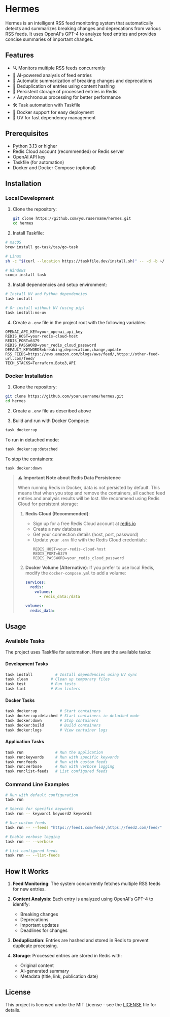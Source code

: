 # Hermes

Hermes is an intelligent RSS feed monitoring system that automatically detects and summarizes breaking changes and deprecations from various RSS feeds. It uses OpenAI's GPT-4 to analyze feed entries and provides concise summaries of important changes.

## Features

- 🔍 Monitors multiple RSS feeds concurrently
- 🤖 AI-powered analysis of feed entries
- 📝 Automatic summarization of breaking changes and deprecations
- 🔄 Deduplication of entries using content hashing
- 💾 Persistent storage of processed entries in Redis
- ⚡ Asynchronous processing for better performance
- 🛠️ Task automation with Taskfile
- 🐳 Docker support for easy deployment
- 🚀 UV for fast dependency management

## Prerequisites

- Python 3.13 or higher
- Redis Cloud account (recommended) or Redis server
- OpenAI API key
- Taskfile (for automation)
- Docker and Docker Compose (optional)

## Installation

### Local Development

1. Clone the repository:
   ```bash
   git clone https://github.com/yourusername/hermes.git
   cd hermes
   ```

2. Install Taskfile:
```bash
# macOS
brew install go-task/tap/go-task

# Linux
sh -c "$(curl --location https://taskfile.dev/install.sh)" -- -d -b ~/.local/bin

# Windows
scoop install task
```

3. Install dependencies and setup environment:
```bash
# Install UV and Python dependencies
task install

# Or install without UV (using pip)
task install:no-uv
```

4. Create a `.env` file in the project root with the following variables:
```env
OPENAI_API_KEY=your_openai_api_key
REDIS_HOST=your-redis-cloud-host
REDIS_PORT=6379
REDIS_PASSWORD=your_redis_cloud_password
DEFAULT_KEYWORDS=breaking,deprecation,change,update
RSS_FEEDS=https://aws.amazon.com/blogs/aws/feed/,https://other-feed-url.com/feed/
TECH_STACKS=Terraform,Boto3,API
```

### Docker Installation

1. Clone the repository:
```bash
git clone https://github.com/yourusername/hermes.git
cd hermes
```

2. Create a `.env` file as described above

3. Build and run with Docker Compose:
```bash
task docker:up
```

To run in detached mode:
```bash
task docker:up:detached
```

To stop the containers:
```bash
task docker:down
```

> **⚠️ Important Note about Redis Data Persistence**
> 
> When running Redis in Docker, data is not persisted by default. This means that when you stop and remove the containers, all cached feed entries and analysis results will be lost. We recommend using Redis Cloud for persistent storage:
> 
> 1. **Redis Cloud (Recommended)**:
>    - Sign up for a free Redis Cloud account at [redis.io](https://redis.io/try-free/)
>    - Create a new database
>    - Get your connection details (host, port, password)
>    - Update your `.env` file with the Redis Cloud credentials:
>      ```env
>      REDIS_HOST=your-redis-cloud-host
>      REDIS_PORT=6379
>      REDIS_PASSWORD=your_redis_cloud_password
>      ```
> 
> 2. **Docker Volume (Alternative)**:
>    If you prefer to use local Redis, modify the `docker-compose.yml` to add a volume:
>    ```yaml
>    services:
>      redis:
>        volumes:
>          - redis_data:/data
>    
>    volumes:
>      redis_data:
>    ```

## Usage

### Available Tasks

The project uses Taskfile for automation. Here are the available tasks:

#### Development Tasks
```bash
task install          # Install dependencies using UV sync
task clean          # Clean up temporary files
task test           # Run tests
task lint           # Run linters
```

#### Docker Tasks
```bash
task docker:up          # Start containers
task docker:up:detached # Start containers in detached mode
task docker:down        # Stop containers
task docker:build       # Build containers
task docker:logs        # View container logs
```

#### Application Tasks
```bash
task run              # Run the application
task run:keywords     # Run with specific keywords
task run:feeds        # Run with custom feeds
task run:verbose      # Run with verbose logging
task run:list-feeds   # List configured feeds
```

### Command Line Examples

```bash
# Run with default configuration
task run

# Search for specific keywords
task run -- keyword1 keyword2 keyword3

# Use custom feeds
task run -- --feeds "https://feed1.com/feed/,https://feed2.com/feed/"

# Enable verbose logging
task run -- --verbose

# List configured feeds
task run -- --list-feeds
```

## How It Works

1. **Feed Monitoring**: The system concurrently fetches multiple RSS feeds for new entries.

2. **Content Analysis**: Each entry is analyzed using OpenAI's GPT-4 to identify:
   - Breaking changes
   - Deprecations
   - Important updates
   - Deadlines for changes

3. **Deduplication**: Entries are hashed and stored in Redis to prevent duplicate processing.

4. **Storage**: Processed entries are stored in Redis with:
   - Original content
   - AI-generated summary
   - Metadata (title, link, publication date)

## License

This project is licensed under the MIT License - see the [LICENSE](LICENSE) file for details.
